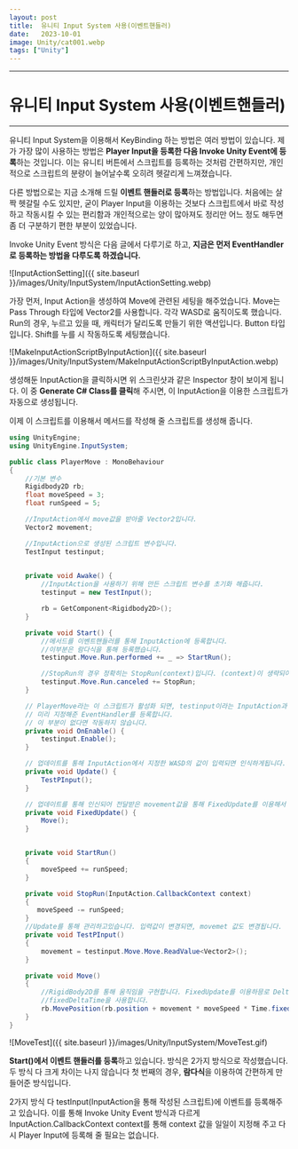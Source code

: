 ```yaml
---
layout: post
title:  유니티 Input System 사용(이벤트핸들러)
date:   2023-10-01
image: Unity/cat001.webp
tags: ["Unity"]
---
```




---
# 유니티 Input System 사용(이벤트핸들러)
---

유니티 Input System을 이용해서 KeyBinding 하는 방법은 여러 방법이 있습니다.
제가 가장 많이 사용하는 방법은 **Player Input을 등록한 다음 Invoke Unity Event에 등록**하는 것입니다.
이는 유니티 버튼에서 스크립트를 등록하는 것처럼 간편하지만, 개인적으로 스크립트의 분량이 늘어날수록 오히려 헷갈리게 느껴졌습니다.

다른 방법으로는 지금 소개해 드릴 **이벤트 핸들러로 등록**하는 방법입니다.
처음에는 살짝 헷갈릴 수도 있지만, 굳이 Player Input을 이용하는 것보다 스크립트에서 바로 작성하고 작동시킬 수 있는 편리함과
개인적으로는 양이 많아져도 정리만 어느 정도 해두면 좀 더 구분하기 편한 부분이 있었습니다.

Invoke Unity Event 방식은 다음 글에서 다루기로 하고,
**지금은 먼저 EventHandler로 등록하는 방법을 다루도록 하겠습니다.**




![InputActionSetting]({{ site.baseurl }}/images/Unity/InputSystem/InputActionSetting.webp)

가장 먼저, Input Action을 생성하여 Move에 관련된 세팅을 해주었습니다. Move는 Pass Through 타입에 Vector2를 사용합니다. 각각 WASD로 움직이도록 했습니다.
Run의 경우, 누르고 있을 때, 캐릭터가 달리도록 만들기 위한 액션입니다. Button 타입입니다. Shift를 누를 시 작동하도록 세팅했습니다.

![MakeInputActionScriptByInputAction]({{ site.baseurl }}/images/Unity/InputSystem/MakeInputActionScriptByInputAction.webp)

생성해둔 InputAction을 클릭하시면 위 스크린샷과 같은 Inspector 창이 보이게 됩니다. 이 중 **Generate C# Class를 클릭**해 주시면,
이 InputAction을 이용한 스크립트가 자동으로 생성됩니다.

이제 이 스크립트를 이용해서 메서드를 작성해 줄 스크립트를 생성해 줍니다.

```c#
using UnityEngine;
using UnityEngine.InputSystem;

public class PlayerMove : MonoBehaviour
{
    //기본 변수
    Rigidbody2D rb;
    float moveSpeed = 3;
    float runSpeed = 5;

    //InputAction에서 move값을 받아줄 Vector2입니다.
    Vector2 movement;

    //InputAction으로 생성된 스크립트 변수입니다.
    TestInput testinput;
 

    private void Awake() {
        //InputAction을 사용하기 위해 만든 스크립트 변수를 초기화 해줍니다.
        testinput = new TestInput();

        rb = GetComponent<Rigidbody2D>();
    }

    private void Start() {
        //메서드를 이벤트핸들러를 통해 InputAction에 등록합니다.
        //이부분은 람다식을 통해 등록했습니다.
        testinput.Move.Run.performed += _ => StartRun();

        //StopRun의 경우 정확히는 StopRun(context)입니다. (context)이 생략되어있습니다.
        testinput.Move.Run.canceled += StopRun;
    }

    // PlayerMove라는 이 스크립트가 활성화 되면, testinput이라는 InputAction과 연동된 스크립트를 초기화하고
    // 미리 지정해준 EventHandler를 등록합니다. 
    // 이 부분이 없다면 작동하지 않습니다.
    private void OnEnable() {
        testinput.Enable();
    }

    // 업데이트를 통해 InputAction에서 지정한 WASD의 값이 입력되면 인식하게됩니다.
    private void Update() {
        TestPInput();
    }

    // 업데이트를 통해 인신되어 전달받은 movement값을 통해 FixedUpdate를 이용해서 움직임을 구현합니다.
    private void FixedUpdate() {
        Move();
    }


    private void StartRun()
    {
        moveSpeed += runSpeed;
    }

    private void StopRun(InputAction.CallbackContext context)
    {
       moveSpeed -= runSpeed;
    }
    //Update를 통해 관리하고있습니다. 입력값이 변경되면, movemet 값도 변경됩니다.
    private void TestPInput()
    {
        movement = testinput.Move.Move.ReadValue<Vector2>();
    }

    private void Move()
    {
        //RigidBody2D를 통해 움직임을 구현합니다. FixedUpdate를 이용하믕로 DeltaTime이 아니라 
        //fixedDeltaTime을 사용합니다.
        rb.MovePosition(rb.position + movement * moveSpeed * Time.fixedDeltaTime);
    }
}
```

![MoveTest]({{ site.baseurl }}/images/Unity/InputSystem/MoveTest.gif)

**Start()에서 이벤트 핸들러를 등록**하고 있습니다. 방식은 2가지 방식으로 작성했습니다.
두 방식 다 크게 차이는 나지 않습니다
첫 번째의 경우, **람다식**을 이용하여 간편하게 만들어준 방식입니다.

2가지 방식 다 testInput(InputAction을 통해 작성된 스크립트)에 이벤트를 등록해주고 있습니다.
이를 통해 Invoke Unity Event 방식과 다르게 InputAction.CallbackContext context를 통해 context 값을 일일이 지정해 주고
다시 Player Input에 등록해 줄 필요는 없습니다.




